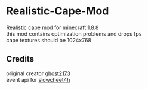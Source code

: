 # Realistic-Cape-Mod
Realistic cape mod for minecraft 1.8.8<br>
this mod contains optimization problems and drops fps<br>
cape textures should be 1024x768<br>
## Credits
original creator [ghost2173](https://github.com/ghost2173 "Heading link")<br>
event api for [slowcheet4h](https://github.com/slowcheet4h/pisiEventAPI "Heading link")<br>
